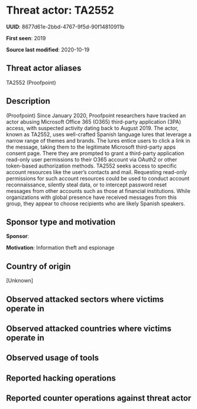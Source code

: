 # Threat actor: TA2552

**UUID**: 8677d61e-2bbd-4767-9f5d-90f14810911b

**First seen**: 2019

**Source last modified**: 2020-10-19

## Threat actor aliases

TA2552 (Proofpoint)

## Description

(Proofpoint) Since January 2020, Proofpoint researchers have tracked an actor abusing Microsoft Office 365 (O365) third-party application (3PA) access, with suspected activity dating back to August 2019. The actor, known as TA2552, uses well-crafted Spanish language lures that leverage a narrow range of themes and brands. The lures entice users to click a link in the message, taking them to the legitimate Microsoft third-party apps consent page. There they are prompted to grant a third-party application read-only user permissions to their O365 account via OAuth2 or other token-based authorization methods. TA2552 seeks access to specific account resources like the user’s contacts and mail. Requesting read-only permissions for such account resources could be used to conduct account reconnaissance, silently steal data, or to intercept password reset messages from other accounts such as those at financial institutions. While organizations with global presence have received messages from this group, they appear to choose recipients who are likely Spanish speakers.

## Sponsor type and motivation

**Sponsor**: 

**Motivation**: Information theft and espionage


## Country of origin

[Unknown]

## Observed attacked sectors where victims operate in



## Observed attacked countries where victims operate in



## Observed usage of tools



## Reported hacking operations



## Reported counter operations against threat actor





